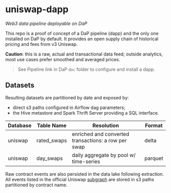 # uniswap-dapp
*Web3 data pipeline deployable on DaP*

This repo is a proof of concept of a DaP pipeline (dapp) and the only one installed on DaP by default. It provides an open supply chain of historical pricing and fees from v3 Uniswap.

**Caution**: this is a raw, actual and transactional data feed; outside analytics, most use cases prefer smoothed and averaged prices.

> See Pipeline link in DaP `doc` folder to configure and install a dapp.

## Datasets

Resulting datasets are partitioned by date and exposed by:
- direct s3 paths configured in Airflow dag parameters;
- the Hive metastore and Spark Thrift Server providing a SQL interface.

Database | Table Name | Resolution | Format
--- | --- | --- | ---
uniswap | rated_swaps | enriched and converted transactions: a row per swap | delta
uniswap | day_swaps | daily aggregate by pool w/ time-series | parquet

Raw contract events are also persisted in the data lake following extraction. All events listed in the official Uniswap [subgraph](https://github.com/Uniswap/v3-subgraph/blob/main/subgraph.yaml) are stored in s3 paths partitioned by contract name.

